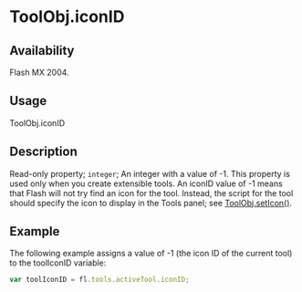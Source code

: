 # ToolObj.iconID

## Availability

Flash MX 2004.

## Usage

ToolObj.iconID

## Description

Read-only property; `integer`; An integer with a value of -1. This property is used only when you create extensible tools. An iconID value of -1 means that Flash will not try find an icon for the tool. Instead, the script for the tool should specify the icon to display in the Tools panel; see [ToolObj.setIcon()](../ToolObj_object/ToolObj4.md).

## Example

The following example assigns a value of -1 (the icon ID of the current tool) to the toolIconID variable:

```javascript
var toolIconID = fl.tools.activeTool.iconID;
```
